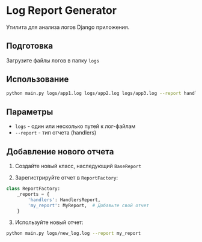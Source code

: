 # Log Report Generator

Утилита для анализа логов Django приложения.

## Подготовка

Загрузите файлы логов в папку `logs`

## Использование

```bash
python main.py logs/app1.log logs/app2.log logs/app3.log --report handlers
```

## Параметры

- `logs` - один или несколько путей к лог-файлам
- `--report` - тип отчета (handlers) 

## Добавление нового отчета

1. Создайте новый класс, наследующий `BaseReport`

2. Зарегистрируйте отчет в `ReportFactory`:
```python
class ReportFactory:
    _reports = {
        'handlers': HandlersReport,
        'my_report': MyReport,  # Добавьте свой отчет
    }
```

3. Используйте новый отчет:
```bash
python main.py logs/new_log.log --report my_report
``` 
